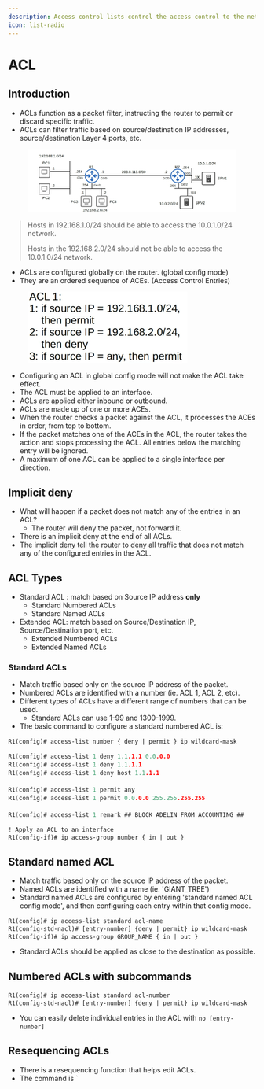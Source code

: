 ```yaml
---
description: Access control lists control the access control to the network.
icon: list-radio
---
```


# ACL

## Introduction

* ACLs function as a packet filter, instructing the router to permit or discard specific traffic.
* ACLs can filter traffic based on source/destination IP addresses, source/destination Layer 4 ports, etc.

<figure><img src=".gitbook/assets/image (1).png" alt=""><figcaption></figcaption></figure>

> Hosts in 192.168.1.0/24 should be able to access the 10.0.1.0/24 network.
>
> Hosts in the 192.168.2.0/24 should not be able to access the 10.0.1.0/24 network.&#x20;

* ACLs are configured globally on the router. (global config mode)
* They are an ordered sequence of ACEs. (Access Control Entries)

<figure><img src=".gitbook/assets/image (1) (1).png" alt=""><figcaption></figcaption></figure>

* Configuring an ACL in global config mode will not make the ACL take effect.
* The ACL must be applied to an interface.
* ACLs are applied either inbound or outbound.
* ACLs are made up of one or more ACEs.
* When the router checks a packet against the ACL, it processes the ACEs in order, from top to bottom.
* If the packet matches one of the ACEs in the ACL, the router takes the action and stops processing the ACL. All entries below the matching entry will be ignored.
* A maximum of one ACL can be applied to a single interface per direction.&#x20;

## Implicit deny

* What will happen if a packet does not match any of the entries in an ACL?
  * The router will deny the packet, not forward it.
* There is an implicit deny at the end of all ACLs.
* The implicit deny tell the router to deny all traffic that does not match any of the configured entries in the ACL.

## ACL Types

* Standard ACL : match based on Source IP address **only**
  * Standard Numbered ACLs
  * Standard Named ACLs
* Extended ACL: match based on Source/Destination IP, Source/Destination port, etc.
  * Extended Numbered ACLs
  * Extended Named ACLs

### Standard ACLs&#x20;

* Match traffic based only on the source IP address of the packet.
* Numbered ACLs are identified with a number (ie. ACL 1, ACL 2, etc).
* Different types of ACLs have a different range of numbers that can be used.
  * Standard ACLs can use 1-99 and 1300-1999.
* The basic command to configure a standard numbered ACL is:

```
R1(config)# access-list number { deny | permit } ip wildcard-mask
```

```c
R1(config)# access-list 1 deny 1.1.1.1 0.0.0.0
R1(config)# access-list 1 deny 1.1.1.1
R1(config)# access-list 1 deny host 1.1.1.1

R1(config)# access-list 1 permit any
R1(config)# access-list 1 permit 0.0.0.0 255.255.255.255

R1(config)# access-list 1 remark ## BLOCK ADELIN FROM ACCOUNTING ## 
```

```
! Apply an ACL to an interface
R1(config-if)# ip access-group number { in | out }
```

## Standard named ACL

* Match traffic based only on the source IP address of the packet.
* Named ACLs are identified with a name (ie. 'GIANT\_TREE')
* Standard named ACLs are configured by entering 'standard named ACL config mode', and then configuring each entry within that config mode.

```
R1(config)# ip access-list standard acl-name
R1(config-std-nacl)# [entry-number] {deny | permit} ip wildcard-mask
R1(config-if)# ip access-group GROUP_NAME { in | out }
```

* Standard ACLs should be applied as close to the destination as possible.

## Numbered ACLs with subcommands

```
R1(config)# ip access-list standard acl-number
R1(config-std-nacl)# [entry-number] {deny | permit} ip wildcard-mask
```

* You can easily delete individual entries in the ACL with `no [entry-number]`&#x20;

## Resequencing ACLs

* There is a resequencing function that helps edit ACLs.
* The command is \`
